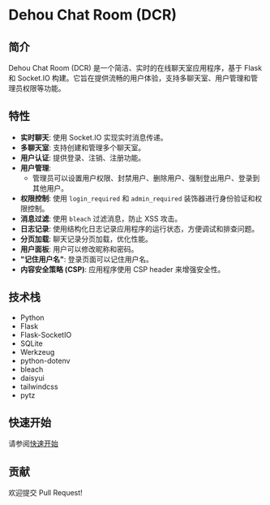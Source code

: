 # Dehou Chat Room (DCR)

## 简介

Dehou Chat Room (DCR) 是一个简洁、实时的在线聊天室应用程序，基于 Flask 和 Socket.IO 构建。它旨在提供流畅的用户体验，支持多聊天室、用户管理和管理员权限等功能。

## 特性

* **实时聊天**: 使用 Socket.IO 实现实时消息传递。
* **多聊天室**: 支持创建和管理多个聊天室。
* **用户认证**: 提供登录、注销、注册功能。
* **用户管理**:
    * 管理员可以设置用户权限、封禁用户、删除用户、强制登出用户、登录到其他用户。
* **权限控制**: 使用 `login_required` 和 `admin_required` 装饰器进行身份验证和权限控制。
* **消息过滤**: 使用 `bleach` 过滤消息，防止 XSS 攻击。
* **日志记录**: 使用结构化日志记录应用程序的运行状态，方便调试和排查问题。
* **分页加载**: 聊天记录分页加载，优化性能。
* **用户面板**: 用户可以修改昵称和密码。
* **"记住用户名"**: 登录页面可以记住用户名。
* **内容安全策略 (CSP)**: 应用程序使用 CSP header 来增强安全性。

## 技术栈

* Python
* Flask
* Flask-SocketIO
* SQLite
* Werkzeug
* python-dotenv
* bleach
* daisyui
* tailwindcss
* pytz

## 快速开始

请参阅[快速开始]([https://github.com/Dehou23333-awa/DCR/wiki/](https://github.com/Dehou23333-awa/DCR/wiki/Get%E2%80%90Started))

## 贡献

欢迎提交 Pull Request!
